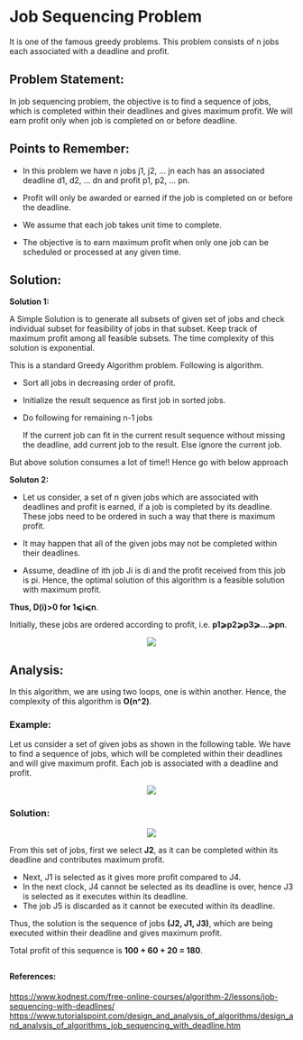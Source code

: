 # Job Sequencing Problem

It is one of the famous greedy problems. This problem consists of n jobs each associated with a deadline and profit.


## Problem Statement:

In job sequencing problem, the objective is to find a sequence of jobs, which is completed within their deadlines and gives maximum profit.
We will earn profit only when job is completed on or before deadline.


## Points to Remember:

- In this problem we have n jobs j1, j2, … jn each has an associated deadline d1, d2, … dn and profit p1, p2, … pn.

- Profit will only be awarded or earned if the job is completed on or before the deadline.

- We assume that each job takes unit time to complete.

- The objective is to earn maximum profit when only one job can be scheduled or processed at any given time.


## Solution:

**Solution 1:**

A Simple Solution is to generate all subsets of given set of jobs and check individual subset for feasibility of jobs in that subset. Keep track of maximum profit among all feasible subsets. The time complexity of this solution is exponential.

This is a standard Greedy Algorithm problem. Following is algorithm.

- Sort all jobs in decreasing order of profit.

- Initialize the result sequence as first job in sorted jobs.

- Do following for remaining n-1 jobs

	If the current job can fit in the current result sequence without missing the deadline, add current job to the result. Else ignore the current job.


But above solution consumes a lot of time!! Hence go with below approach


**Soluton 2:**

- Let us consider, a set of n given jobs which are associated with deadlines and profit is earned, if a job is completed by its deadline. These jobs need to be ordered in such a way that there is maximum profit.

- It may happen that all of the given jobs may not be completed within their deadlines.

- Assume, deadline of ith job Ji is di and the profit received from this job is pi. Hence, the optimal solution of this algorithm is a feasible solution with maximum profit.

**Thus, D(i)>0 for 1⩽i⩽n**.

Initially, these jobs are ordered according to profit, i.e. **p1⩾p2⩾p3⩾...⩾pn**.

<div align="center">
<img src="images\algo.png">
</div>



## Analysis:

In this algorithm, we are using two loops, one is within another. Hence, the complexity of this algorithm is **O(n^2)**.


### Example:

Let us consider a set of given jobs as shown in the following table. We have to find a sequence of jobs, which will be completed within their deadlines and will give maximum profit. Each job is associated with a deadline and profit.


<div align="center">
<img src="images\ex-problem.png">
</div>

### Solution:

<div align="center">
<img src="images\ex-sol.png">
</div>


From this set of jobs, first we select **J2**, as it can be completed within its deadline and contributes maximum profit.

- Next, J1 is selected as it gives more profit compared to J4.
- In the next clock, J4 cannot be selected as its deadline is over, hence J3 is selected as it executes within its deadline.
- The job J5 is discarded as it cannot be executed within its deadline.

Thus, the solution is the sequence of jobs **(J2, J1, J3)**, which are being executed within their deadline and gives maximum profit.

Total profit of this sequence is **100 + 60 + 20 = 180**.



##
#### References:
https://www.kodnest.com/free-online-courses/algorithm-2/lessons/job-sequencing-with-deadlines/
https://www.tutorialspoint.com/design_and_analysis_of_algorithms/design_and_analysis_of_algorithms_job_sequencing_with_deadline.htm
